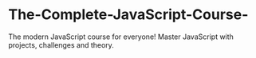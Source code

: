 # The-Complete-JavaScript-Course-
The modern JavaScript course for everyone! Master JavaScript with projects, challenges and theory.
